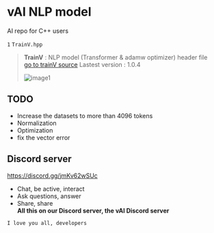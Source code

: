 # vAI NLP model
AI repo for C++ users

`1` ` TrainV.hpp `
> **TrainV** : NLP model (Transformer & adamw optimizer) header file  
>  [go to trainV source](TrainV.hpp) Lastest version : 1.0.4
>  
> ![image1](image1.png)

## TODO  
- Increase the datasets to more than 4096 tokens
- Normalization
- Optimization  
- fix the vector error

## Discord server
https://discord.gg/jmKv62wSUc
- Chat, be active, interact
- Ask questions, answer
- Share, share  
**All this on our Discord server, the vAI Discord server**  
  
`I love you all, developers`
